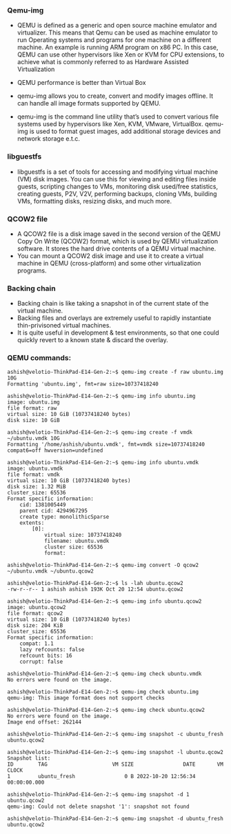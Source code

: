 ### Qemu-img
- QEMU is defined as a generic and open source machine emulator and virtualizer. This means that Qemu can be used as machine emulator to run Operating systems and programs for one machine on a different machine. An example is running ARM program on x86 PC. In this case, QEMU can use other hypervisors like Xen or KVM for CPU extensions, to achieve what is commonly referred to as Hardware Assisted Virtualization

- QEMU performance is better than Virtual Box 

- qemu-img allows you to create, convert and modify images offline. It can handle all image formats supported by QEMU.
	   
- qemu-img is the command line utility that’s used to convert various file systems used by hypervisors like Xen, KVM, VMware, VirtualBox. qemu-img is used to format guest images, add additional storage devices and network storage e.t.c. 

### libguestfs
- libguestfs is a set of tools for accessing and modifying virtual machine (VM) disk images. You can use this for viewing and editing files inside guests, scripting changes to VMs, monitoring disk used/free statistics, creating guests, P2V, V2V, performing backups, cloning VMs, building VMs, formatting disks, resizing disks, and much more.

### QCOW2 file
- A QCOW2 file is a disk image saved in the second version of the QEMU Copy On Write (QCOW2) format, which is used by QEMU virtualization software. It stores the hard drive contents of a QEMU virtual machine. 
- You can mount a QCOW2 disk image and use it to create a virtual machine in QEMU (cross-platform) and some other virtualization programs.

### Backing chain
- Backing chain is like taking a snapshot in of the current state of the virtual machine.
- Backing files and overlays are extremely useful to rapidly instantiate thin-privisoned virtual machines.
- It is quite useful in development & test environments, so that one could quickly revert to a known state & discard the overlay.

### QEMU commands:
```
ashish@velotio-ThinkPad-E14-Gen-2:~$ qemu-img create -f raw ubuntu.img 10G
Formatting 'ubuntu.img', fmt=raw size=10737418240
```

```
ashish@velotio-ThinkPad-E14-Gen-2:~$ qemu-img info ubuntu.img 
image: ubuntu.img
file format: raw
virtual size: 10 GiB (10737418240 bytes)
disk size: 10 GiB
```
```
ashish@velotio-ThinkPad-E14-Gen-2:~$ qemu-img create -f vmdk ~/ubuntu.vmdk 10G
Formatting '/home/ashish/ubuntu.vmdk', fmt=vmdk size=10737418240 compat6=off hwversion=undefined
```

```
ashish@velotio-ThinkPad-E14-Gen-2:~$ qemu-img info ubuntu.vmdk
image: ubuntu.vmdk
file format: vmdk
virtual size: 10 GiB (10737418240 bytes)
disk size: 1.32 MiB
cluster_size: 65536
Format specific information:
    cid: 1381005449
    parent cid: 4294967295
    create type: monolithicSparse
    extents:
        [0]:
            virtual size: 10737418240
            filename: ubuntu.vmdk
            cluster size: 65536
            format: 
```
```
ashish@velotio-ThinkPad-E14-Gen-2:~$ qemu-img convert -O qcow2 ~/ubuntu.vmdk ~/ubuntu.qcow2
```
```
ashish@velotio-ThinkPad-E14-Gen-2:~$ ls -lah ubuntu.qcow2 
-rw-r--r-- 1 ashish ashish 193K Oct 20 12:54 ubuntu.qcow2
```
```
ashish@velotio-ThinkPad-E14-Gen-2:~$ qemu-img info ubuntu.qcow2 
image: ubuntu.qcow2
file format: qcow2
virtual size: 10 GiB (10737418240 bytes)
disk size: 204 KiB
cluster_size: 65536
Format specific information:
    compat: 1.1
    lazy refcounts: false
    refcount bits: 16
    corrupt: false
```
```
ashish@velotio-ThinkPad-E14-Gen-2:~$ qemu-img check ubuntu.vmdk 
No errors were found on the image.
```
```
ashish@velotio-ThinkPad-E14-Gen-2:~$ qemu-img check ubuntu.img
qemu-img: This image format does not support checks
```
```
ashish@velotio-ThinkPad-E14-Gen-2:~$ qemu-img check ubuntu.qcow2 
No errors were found on the image.
Image end offset: 262144
```
```
ashish@velotio-ThinkPad-E14-Gen-2:~$ qemu-img snapshot -c ubuntu_fresh ubuntu.qcow2
```
```
ashish@velotio-ThinkPad-E14-Gen-2:~$ qemu-img snapshot -l ubuntu.qcow2 
Snapshot list:
ID        TAG                     VM SIZE                DATE       VM CLOCK
1         ubuntu_fresh                0 B 2022-10-20 12:56:34   00:00:00.000
```
```
ashish@velotio-ThinkPad-E14-Gen-2:~$ qemu-img snapshot -d 1 ubuntu.qcow2 
qemu-img: Could not delete snapshot '1': snapshot not found
```
```
ashish@velotio-ThinkPad-E14-Gen-2:~$ qemu-img snapshot -d ubuntu_fresh ubuntu.qcow2 
```